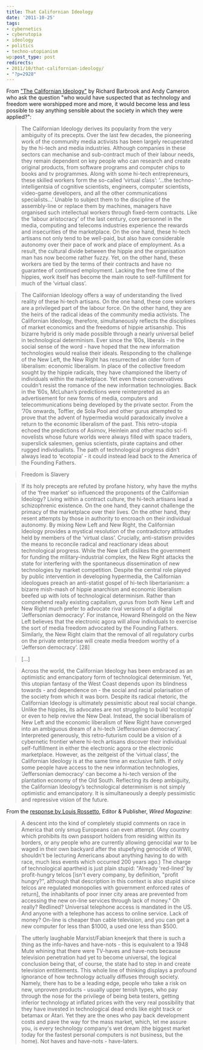 ```yaml
---
title: That Californian Ideology
date: '2011-10-25'
tags:
- cybernetics
- cyberutopia
- ideology
- politics
- techno-utopianism
wp:post_type: post
redirects:
- 2011/10/that-californian-ideology/
- "?p=2928"
---
```


From ["The Californian Ideology"](http://www.alamut.com/subj/ideologies/pessimism/califIdeo_I.html) by Richard Barbrook and Andy Cameron who ask the question "who would have suspected that as technology and freedom were worshipped more and more, it would become less and less possible to say anything sensible about the society in which they were applied?":

> The Californian Ideology derives its popularity from the very ambiguity of its precepts. Over the last few decades, the pioneering work of the community media activists has been largely recuperated by the hi-tech and media industries. Although companies in these sectors can mechanise and sub-contract much of their labour needs, they remain dependent on key people who can research and create original products, from software programs and computer chips to books and tv programmes. Along with some hi-tech entrepreneurs, these skilled workers form the so-called ‘virtual class’: ‘…the techno-intelligentsia of cognitive scientists, engineers, computer scientists, video-game developers, and all the other communications specialists…’ Unable to subject them to the discipline of the assembly-line or replace them by machines, managers have organised such intellectual workers through fixed-term contracts. Like the ‘labour aristocracy’ of the last century, core personnel in the media, computing and telecoms industries experience the rewards and insecurities of the marketplace. On the one hand, these hi-tech artisans not only tend to be well-paid, but also have considerable autonomy over their pace of work and place of employment. As a result, the cultural divide between the hippie and the organisation man has now become rather fuzzy. Yet, on the other hand, these workers are tied by the terms of their contracts and have no guarantee of continued employment. Lacking the free time of the hippies, work itself has become the main route to self-fulfillment for much of the ‘virtual class’.

> The Californian Ideology offers a way of understanding the lived reality of these hi-tech artisans. On the one hand, these core workers are a privileged part of the labour force. On the other hand, they are the heirs of the radical ideas of the community media activists. The Californian Ideology, therefore, simultaneously reflects the disciplines of market economics and the freedoms of hippie artisanship. This bizarre hybrid is only made possible through a nearly universal belief in technological determinism. Ever since the ’60s, liberals - in the social sense of the word - have hoped that the new information technologies would realise their ideals. Responding to the challenge of the New Left, the New Right has resurrected an older form of liberalism: economic liberalism. In place of the collective freedom sought by the hippie radicals, they have championed the liberty of individuals within the marketplace. Yet even these conservatives couldn’t resist the romance of the new information technologies. Back in the ’60s, McLuhan’s predictions were reinterpreted as an advertisement for new forms of media, computers and telecommunications being developed by the private sector. From the ’70s onwards, Toffler, de Sola Pool and other gurus attempted to prove that the advent of hypermedia would paradoxically involve a return to the economic liberalism of the past. This retro-utopia echoed the predictions of Asimov, Heinlein and other macho sci-fi novelists whose future worlds were always filled with space traders, superslick salesmen, genius scientists, pirate captains and other rugged individualists. The path of technological progress didn’t always lead to ‘ecotopia’ - it could instead lead back to the America of the Founding Fathers.

> Freedom is Slavery

> If its holy precepts are refuted by profane history, why have the myths of the ‘free market’ so influenced the proponents of the Californian Ideology? Living within a contract culture, the hi-tech artisans lead a schizophrenic existence. On the one hand, they cannot challenge the primacy of the marketplace over their lives. On the other hand, they resent attempts by those in authority to encroach on their individual autonomy. By mixing New Left and New Right, the Californian Ideology provides a mystical resolution of the contradictory attitudes held by members of the ‘virtual class’. Crucially, anti-statism provides the means to reconcile radical and reactionary ideas about technological progress. While the New Left dislikes the government for funding the military-industrial complex, the New Right attacks the state for interfering with the spontaneous dissemination of new technologies by market competition. Despite the central role played by public intervention in developing hypermedia, the Californian ideologues preach an anti-statist gospel of hi-tech libertarianism: a bizarre mish-mash of hippie anarchism and economic liberalism beefed up with lots of technological determinism. Rather than comprehend really existing capitalism, gurus from both New Left and New Right much prefer to advocate rival versions of a digital ‘Jeffersonian democracy’. For instance, Howard Rheingold on the New Left believes that the electronic agora will allow individuals to exercise the sort of media freedom advocated by the Founding Fathers. Similarly, the New Right claim that the removal of all regulatory curbs on the private enterprise will create media freedom worthy of a ‘Jefferson democracy’. [28]

> [...]

> Across the world, the Californian Ideology has been embraced as an optimistic and emancipatory form of technological determinism. Yet, this utopian fantasy of the West Coast depends upon its blindness towards - and dependence on - the social and racial polarisation of the society from which it was born. Despite its radical rhetoric, the Californian Ideology is ultimately pessimistic about real social change. Unlike the hippies, its advocates are not struggling to build ‘ecotopia’ or even to help revive the New Deal. Instead, the social liberalism of New Left and the economic liberalism of New Right have converged into an ambiguous dream of a hi-tech ‘Jeffersonian democracy’. Interpreted generously, this retro-futurism could be a vision of a cybernetic frontier where hi-tech artisans discover their individual self-fulfillment in either the electronic agora or the electronic marketplace. However, as the zeitgeist of the ‘virtual class’, the Californian Ideology is at the same time an exclusive faith. If only some people have access to the new information technologies, ‘Jeffersonian democracy’ can become a hi-tech version of the plantation economy of the Old South. Reflecting its deep ambiguity, the Californian Ideology’s technological determinism is not simply optimistic and emancipatory. It is simultaneously a deeply pessimistic and repressive vision of the future.

From the [response by Louis Rossetto](http://www.alamut.com/subj/ideologies/pessimism/califIdeo_II.html), Editor & Publisher, _Wired Magazine_:

> A descent into the kind of completely stupid comments on race in America that only smug Europeans can even attempt. (Any country which prohibits its own passport holders from residing within its borders, or any people who are currently allowing genocidal war to be waged in their own backyard after the stupefying genocide of WWII, shouldn't be lecturing Americans about anything having to do with race, much less events which occurred 200 years ago.) The charge of technological apartheid is just plain stupid: "Already 'red-lined' by profit-hungry telcos [isn't every company, by definition, "profit hungry?", although that description in this context is also stupid since telcos are regulated monopolies with government enforced rates of return], the inhabitants of poor inner city areas are prevented from accessing the new on-line services through lack of money." Oh really? Redlined? Universal telephone access is mandated in the US. And anyone with a telephone has access to online service. Lack of money? On-line is cheaper than cable television, and you can get a new computer for less than $1000, a used one less than $500.

> The utterly laughable Marxist/Fabian kneejerk that there is such a thing as the info-haves and have-nots - this is equivalent to a 1948 Mute whining that there were TV-haves and have-nots because television penetration had yet to become universal, the logical conclusion being that, of course, the state had to step in and create television entitlements. This whole line of thinking displays a profound ignorance of how technology actually diffuses through society. Namely, there has to be a leading edge, people who take a risk on new, unproven products - usually upper tenish types, who pay through the nose for the privilege of being beta testers, getting inferior technology at inflated prices with the very real possibility that they have invested in technological dead ends like eight track or betamax or Atari. Yet they are the ones who pay back development costs and pave the way for the mass market, which, let me assure you, is every technology company's wet dream (the biggest market today for the fastest personal computers is not business, but the home). Not haves and have-nots - have-laters.
